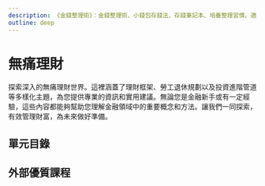 ```yaml
---
description: 《金錢整理術》：金錢整理術、小錢包存錢法、存錢筆記本、培養整理習慣。適合重視財務整理、想自動化收支管理、好奇如何實踐省錢的人。
outline: deep
---
```

# 無痛理財

探索深入的無痛理財世界。這裡涵蓋了理財框架、勞工退休規劃以及投資進階管道等多樣化主題，為您提供專業的資訊和實用建議。無論您是金融新手或有一定經驗，這些內容都能夠幫助您理解金融領域中的重要概念和方法。讓我們一同探索，有效管理財富，為未來做好準備。

## 單元目錄

<DigitalDocuments :items="digitalDocumentItems"></DigitalDocuments>

## 外部優質課程

<Courses :modelValue="courseItems"></Courses>

<script setup>
import DigitalDocuments from '../components/digitalDocuments.vue'
import Courses from '../components/courses.vue'
const digitalDocumentItems = [
    {
        url: './framework',
        name: '理財框架',
        keywords: ['開源', '節流', '投資', '風險控制'],
        audience: ['剛出社會的新鮮人', '想掌握理財觀念全貌的人', '總覺得理財很難的人'],
        rating: 3
    },
    {
        url: './retirement-1',
        name: '退休規劃(上)',
        keywords: ['勞保勞退', '公保公退', '老後居住', '老後變現'],
        audience: ['關注退休的職場人士與公務員', '計畫為老後居住做準備的人', '想為退休資產變現做準備的人'],
        rating: 2
    },
    {
        url: './retirement-2',
        name: '退休規劃(下)',
        keywords: ['財務', '醫療', '法律', '生死'],
        audience: ['即將進入退休或正在規劃退休生活的人', '希望為未來做好醫療和法律安排的人', '希望減少家人在處理後事時壓力的人'],
        rating: 3
    },
    {
        url: './investment',
        name: '投資進階管道',
        keywords: ['證券', '太陽能', '加密貨幣', '天使投資'],
        audience: ['對純被動收入好奇的人', '想遠離看盤或沒時間看盤的人', '怕被騙或是歸零的人'],
        rating: 3
    },
    // {
    //     url: './single',
    //     name: '單身狗地獄求生',
    //     keywords: ['獵殺女巫', '台灣現狀', '身心靈準備', '財務準備(信託)'],
    //     audience: ['選擇或是被迫單身的人', '介於兩者之間的人', '想了解低生育率成因的人'],
    //     rating: 1
    // },
    {
        url: './single',
        name: '金錢整理術',
        keywords: ['金錢整理術', '小錢包存錢法', '存錢筆記本', '培養整理習慣'],
        audience: ['意識到"整理"財務很重要的人', '想自動化收支管理的人', '對如何實踐省錢概念感到好奇的人'],
        rating: 3
    },
    {
        url: './insurance',
        name: '醫生買保險',
        keywords: ['健保與醫療險', '癌症險', '長照險', '儲蓄險', '自己保保險'],
        audience: ['沒保過保險的新鮮人', '不想保保險的人', '不太知道自己保了什麼鬼東西的人'],
        rating: 2
    },
]
const courseItems = [
    {
        image: '/finance/111S203.webp',
        description: `本課程改編自介惠基金會「偏鄉婦女財務幸福計畫」教材，共有 6 堂課。
        <ul>
            <li>第1堂 課介紹理財規劃流程及家庭財務報表編制。</li>
            <li>第2堂 課介紹我國退休金制度以及金錢詐騙剝削預防。</li>
            <li>第3堂 課說明職涯規劃與借貸評</li>
            <li>第4堂 投資報酬與風險</li>
            <li>第5堂 人生風險與保險</li>
        </ul>`,
        name: '臺大開放式課程 - 財務幸福自我養成計畫',
        url: 'https://ocw.aca.ntu.edu.tw/ntu-ocw/ocw/cou/111S203/1',
    },
    // {
    //     image:'/finance/laborEducation.jpeg',
    //     description:`歡迎蒞臨全民勞教e網，您的勞動保險與就業保險學習平台。我們提供多樣的課程，包括『勞工保險、勞工職業災害保險及就業保險相關法規』的深入解說和實用案例，以及『就業保險法』和『就業保險給付作業』的實務應用。透過『勞工保險給付作業(一)－生育給付、老年給付』的具體實務指導，我們致力於提升您在勞動保險領域的專業素養。加入我們，共同探索勞工保險體系，獲取實用知識，助您在職場中更為自信與有競爭力。`,
    //     name:'全民勞教E網 - 勞工保險',
    //     url:'https://labor-elearning.mol.gov.tw/co_course.php?tag=1&view=1&cgp=10000004'
    // },
]
</script>
